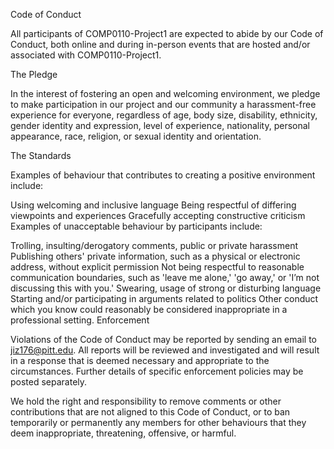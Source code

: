 Code of Conduct

All participants of COMP0110-Project1 are expected to abide by our Code of Conduct, both online and during in-person events that are hosted and/or associated with COMP0110-Project1.

The Pledge

In the interest of fostering an open and welcoming environment, we pledge to make participation in our project and our community a harassment-free experience for everyone, regardless of age, body size, disability, ethnicity, gender identity and expression, level of experience, nationality, personal appearance, race, religion, or sexual identity and orientation.

The Standards

Examples of behaviour that contributes to creating a positive environment include:

Using welcoming and inclusive language
Being respectful of differing viewpoints and experiences
Gracefully accepting constructive criticism
Examples of unacceptable behaviour by participants include:

Trolling, insulting/derogatory comments, public or private harassment
Publishing others' private information, such as a physical or electronic address, without explicit permission
Not being respectful to reasonable communication boundaries, such as 'leave me alone,' 'go away,' or 'I’m not discussing this with you.'
Swearing, usage of strong or disturbing language
Starting and/or participating in arguments related to politics
Other conduct which you know could reasonably be considered inappropriate in a professional setting.
Enforcement

Violations of the Code of Conduct may be reported by sending an email to jiz176@pitt.edu. All reports will be reviewed and investigated and will result in a response that is deemed necessary and appropriate to the circumstances. Further details of specific enforcement policies may be posted separately.

We hold the right and responsibility to remove comments or other contributions that are not aligned to this Code of Conduct, or to ban temporarily or permanently any members for other behaviours that they deem inappropriate, threatening, offensive, or harmful.